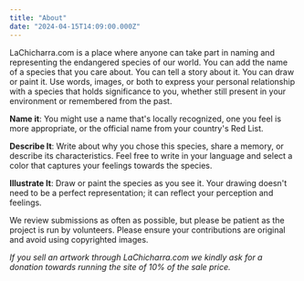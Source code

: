```yaml
---
title: "About"
date: "2024-04-15T14:09:00.000Z"
---
```

LaChicharra.com is a place where anyone can take part in naming and representing the endangered species of our world. You can add the name of a species that you care about. You can tell a story about it. You can draw or paint it. Use words, images, or both to express your personal relationship with a species that holds significance to you, whether still present in your environment or remembered from the past.

**Name it**: You might use a name that's locally recognized, one you feel is more appropriate, or the official name from your country's Red List.

**Describe It**: Write about why you chose this species, share a memory, or describe its characteristics. Feel free to write in your language and select a color that captures your feelings towards the species.

**Illustrate It**: Draw or paint the species as you see it. Your drawing doesn't need to be a perfect representation; it can reflect your perception and feelings.

We review submissions as often as possible, but please be patient as the project is run by volunteers. Please ensure your contributions are original and avoid using copyrighted images. 

_If you sell an artwork through LaChicharra.com we kindly ask for a donation towards running the site of 10% of the sale price._

